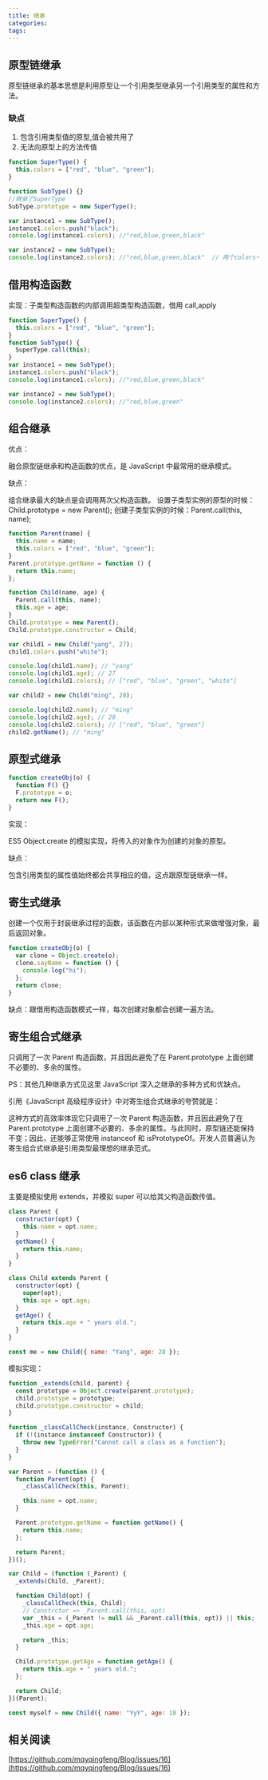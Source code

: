 ```yaml
---
title: 继承
categories:
tags:
---
```


## 原型链继承

原型链继承的基本思想是利用原型让一个引用类型继承另一个引用类型的属性和方法。

### 缺点

1. 包含引用类型值的原型,值会被共用了
2. 无法向原型上的方法传值

```javascript
function SuperType() {
  this.colors = ["red", "blue", "green"];
}

function SubType() {}
//继承了SuperType
SubType.prototype = new SuperType();

var instance1 = new SubType();
instance1.colors.push("black");
console.log(instance1.colors); //"red,blue,green,black"

var instance2 = new SubType();
console.log(instance2.colors); //"red,blue,green,black"  // 两个colors一样了
```

## 借用构造函数

实现：子类型构造函数的内部调用超类型构造函数，借用 call,apply

```javascript
function SuperType() {
  this.colors = ["red", "blue", "green"];
}
function SubType() {
  SuperType.call(this);
}
var instance1 = new SubType();
instance1.colors.push("black");
console.log(instance1.colors); //"red,blue,green,black"

var instance2 = new SubType();
console.log(instance2.colors); //"red,blue,green"
```

## 组合继承

优点：

融合原型链继承和构造函数的优点，是 JavaScript 中最常用的继承模式。

缺点：

组合继承最大的缺点是会调用两次父构造函数。
设置子类型实例的原型的时候：Child.prototype = new Parent();
创建子类型实例的时候：Parent.call(this, name);

```javascript
function Parent(name) {
  this.name = name;
  this.colors = ["red", "blue", "green"];
}
Parent.prototype.getName = function () {
  return this.name;
};

function Child(name, age) {
  Parent.call(this, name);
  this.age = age;
}
Child.prototype = new Parent();
Child.prototype.constructor = Child;

var child1 = new Child("yang", 27);
child1.colors.push("white");

console.log(child1.name); // "yang"
console.log(child1.age); // 27
console.log(child1.colors); // ["red", "blue", "green", "white"]

var child2 = new Child("ming", 20);

console.log(child2.name); // "ming"
console.log(child2.age); // 20
console.log(child2.colors); // ["red", "blue", "green"]
child2.getName(); // "ming"
```

## 原型式继承

```javascript
function createObj(o) {
  function F() {}
  F.prototype = o;
  return new F();
}
```

实现：

ES5 Object.create 的模拟实现，将传入的对象作为创建的对象的原型。

缺点：

包含引用类型的属性值始终都会共享相应的值，这点跟原型链继承一样。

## 寄生式继承

创建一个仅用于封装继承过程的函数，该函数在内部以某种形式来做增强对象，最后返回对象。

```javascript
function createObj(o) {
  var clone = Object.create(o);
  clone.sayName = function () {
    console.log("hi");
  };
  return clone;
}
```

缺点：跟借用构造函数模式一样，每次创建对象都会创建一遍方法。

## 寄生组合式继承

只调用了一次 Parent 构造函数，并且因此避免了在 Parent.prototype 上面创建不必要的、多余的属性。

PS：其他几种继承方式见这里 JavaScript 深入之继承的多种方式和优缺点。

引用《JavaScript 高级程序设计》中对寄生组合式继承的夸赞就是：

这种方式的高效率体现它只调用了一次 Parent 构造函数，并且因此避免了在 Parent.prototype 上面创建不必要的、多余的属性。与此同时，原型链还能保持不变；因此，还能够正常使用 instanceof 和 isPrototypeOf。开发人员普遍认为寄生组合式继承是引用类型最理想的继承范式。

## es6 class 继承

主要是模拟使用 extends，并模拟 super 可以给其父构造函数传值。

```javascript
class Parent {
  constructor(opt) {
    this.name = opt.name;
  }
  getName() {
    return this.name;
  }
}

class Child extends Parent {
  constructor(opt) {
    super(opt);
    this.age = opt.age;
  }
  getAge() {
    return this.age + " years old.";
  }
}

const me = new Child({ name: "Yang", age: 28 });
```

模拟实现：

```javascript
function _extends(child, parent) {
  const prototype = Object.create(parent.prototype);
  child.prototype = prototype;
  child.prototype.constructor = child;
}

function _classCallCheck(instance, Constructor) {
  if (!(instance instanceof Constructor)) {
    throw new TypeError("Cannot call a class as a function");
  }
}

var Parent = (function () {
  function Parent(opt) {
    _classCallCheck(this, Parent);

    this.name = opt.name;
  }

  Parent.prototype.getName = function getName() {
    return this.name;
  };

  return Parent;
})();

var Child = (function (_Parent) {
  _extends(Child, _Parent);

  function Child(opt) {
    _classCallCheck(this, Child);
    // Constrctor => _Parent.call(this, opt)
    var _this = (_Parent != null && _Parent.call(this, opt)) || this;
    _this.age = opt.age;

    return _this;
  }

  Child.prototype.getAge = function getAge() {
    return this.age + " years old.";
  };

  return Child;
})(Parent);

const myself = new Child({ name: "YyY", age: 18 });
```

## 相关阅读

[https://github.com/mqyqingfeng/Blog/issues/16](https://github.com/mqyqingfeng/Blog/issues/16)
